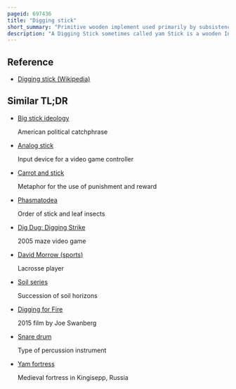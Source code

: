 ```yaml
---
pageid: 697436
title: "Digging stick"
short_summary: "Primitive wooden implement used primarily by subsistence-based cultures to dig out underground food"
description: "A Digging Stick sometimes called yam Stick is a wooden Instrument used primarily by subsistence-based Cultures to dig out Subsurface Food such as Roots and Tubers tilling the Soil or Burrowing Animals and Anthills. It is a Term used in Archaeology and Anthropology to describe similar Implements which usually consists of little more than a sturdy Stick that has been shaped or sharpened and sometimes hardened by being placed temporarily in a."
---
```


## Reference

- [Digging stick (Wikipedia)](https://en.wikipedia.org/?curid=697436)

## Similar TL;DR

- [Big stick ideology](/tldr/en/big-stick-ideology)

  American political catchphrase

- [Analog stick](/tldr/en/analog-stick)

  Input device for a video game controller

- [Carrot and stick](/tldr/en/carrot-and-stick)

  Metaphor for the use of punishment and reward

- [Phasmatodea](/tldr/en/phasmatodea)

  Order of stick and leaf insects

- [Dig Dug: Digging Strike](/tldr/en/dig-dug-digging-strike)

  2005 maze video game

- [David Morrow (sports)](/tldr/en/david-morrow-sports)

  Lacrosse player

- [Soil series](/tldr/en/soil-series)

  Succession of soil horizons

- [Digging for Fire](/tldr/en/digging-for-fire)

  2015 film by Joe Swanberg

- [Snare drum](/tldr/en/snare-drum)

  Type of percussion instrument

- [Yam fortress](/tldr/en/yam-fortress)

  Medieval fortress in Kingisepp, Russia
